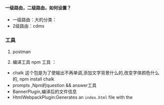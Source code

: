 #### 一级路由，二级路由，如何设置？
- 一级路由：大的分类：
- 2级路由：cdms



### 工具
1. postman

2. 编译工具
npm 工具 ： 
- chalk 这个包是为了使输出不再单调,添加文字背景什么的,改变字体颜色什么的, npm install chalk
- prompts ,Npm的question && answer工具
- BannerPlugin,编译后的文件信息
- HtmlWebpackPlugin:Generates an `index.html` file with the <script> injected.
- DefinePlugin,在node环境中定义变量，在生产环境中使用

```
new webpack.BannerPlugin({
    banner: `${process.env.NODE_ENV} BUILD by ${os.userInfo().username}: ${new Date()}`,
    entryOnly: true
}),

extract-text-webpack-plugin  --- 独立出css文件
optimize-css-assets-webpack-plugin  对css进行优化（主要是压缩)

```



### 目录结构
--config                编译配置
--scripts               编译脚本 
--public                静态文件，样式等
--src                   源代码 
--src\api               接口
--src\Components        组件
--src\Common            通用文件夹
--src\Pages             一级路由直达的页面
--src\router            路由管理
--src\Store             Store